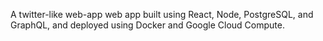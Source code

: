 A twitter-like web-app web app built using React, Node, PostgreSQL, and GraphQL, and deployed using Docker and Google Cloud Compute.
